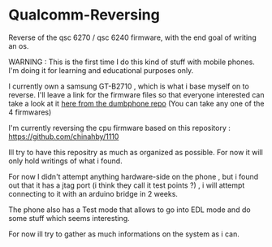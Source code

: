 # Qualcomm-Reversing
Reverse of the qsc 6270 / qsc 6240 firmware, with the end goal of writing an os.

WARNING : This is the first time I do this kind of stuff with mobile phones. I'm doing it for learning and educational purposes only.

I currently own a samsung GT-B2710 , which is what i base myself on to reverse. I'll leave a link for the firmware files so that everyone interested can take a look at it [here from the dumbphone repo](https://mega.nz/folder/2aoVnJJJ#ovZJG4cbvIOqLVEJBHrQSQ/folder/DaIwDLKT)
(You can take any one of the 4 firmwares)

I'm currently reversing the cpu firmware based on this repository : https://github.com/chinahby/1110

Ill try to have this repositry as much as organized as possible. For now it will only hold writings of what i found.

For now I didn't attempt anything hardware-side on the phone , but i found out that it has a jtag port (i think they call it test points ?) , i will attempt connecting to it with an arduino bridge in 2 weeks.

The phone also has a Test mode that allows to go into EDL mode and do some stuff which seems interesting.

For now ill try to gather as much informations on the system as i can.